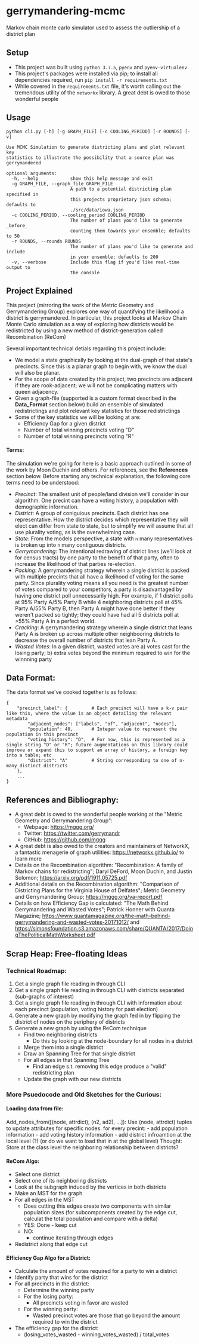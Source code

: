 # gerrymandering-mcmc
Markov chain monte carlo simulator used to assess the outliership of a district plan


## Setup
- This project was built using `python 3.7.5`, `pyenv` and `pyenv-virtualenv`
- This project's packages were installed via pip; to install all dependencies required, run `pip install -r requirements.txt`
- While covered in the `requirements.txt` file, it's worth calling out the tremendous utility of the `networkx` library. A great debt is owed to those wonderful people

## Usage
```
python cli.py [-h] [-g GRAPH_FILE] [-c COOLING_PERIOD] [-r ROUNDS] [-v]

Use MCMC Simulation to generate districting plans and plot relevant key
statistics to illustrate the possibility that a source plan was gerrymandered

optional arguments:
  -h, --help            show this help message and exit
  -g GRAPH_FILE, --graph_file GRAPH_FILE
                        A path to a potential districting plan specified in
                        this projects proprietary json schema; defaults to
                        ./src/data/iowa.json
  -c COOLING_PERIOD, --cooling_period COOLING_PERIOD
                        The number of plans you'd like to generate _before_
                        counting them towards your ensemble; defaults to 50
  -r ROUNDS, --rounds ROUNDS
                        The number of plans you'd like to generate and include
                        in your ensemble; defaults to 200
  -v, --verbose         Include this flag if you'd like real-time output to
                        the console
```


## Project Explained
This project (mirroring the work of the Metric Geometry and Gerrymandering Group) explores one way of quantifying the likelihood a district is gerrymandered. In particular, this project looks at Markov Chain Monte Carlo simulation as a way of exploring how districts would be redistricted by using a new method of district-generation called Recombination (ReCom)

Several important technical detials regarding this project include:
- We model a state graphically by looking at the dual-graph of that state's precincts. Since this is a planar graph to begin with, we know the dual will also be planar.
- For the scope of data created by this project, two precincts are adjacent if they are rook-adjacent; we will not be complicating matters with queen adjacency.
- Given a graph-file (supported is a custom format described in the **Data_Format** section below) build an ensemble of simulated redistrictings and plot relevant key statistics for those redistrictings
- Some of the key statistics we will be looking at are:
    - Efficiency Gap for a given district
    - Number of total winning precincts voting "D"
    - Number of total winning precincts voting "R"

#### Terms:
The simulation we're going for here is a basic approach outlined in some of the work by Moon Duchin and others. For references, see the **References** section below. Before starting any technical explanation, the following core terms need to be understood:
- *Precinct*: The smallest unit of people/land division we'll consider in our algorithm. One precint can have a voting history, a population with demographic information.
- *District*: A group of coniguious precincts. Each district has one representative. How the district decides which representative they will elect can differ from state to state, but to simplify we will assume that all use plurality voting, as is the overwhelming case.
- *State*: From the models perspective, a state with `n` many representatives is broken up into `n` many contiguous districts.
- *Gerrymandering*: The intentional redrawing of district lines (we'll look at for census tracts) by one party to the benefit of that party, often to increase the likelihood of that parties re-election.
- *Packing*: A gerrymandering strategy wherein a single district is packed with multiple precints that all have a likelihood of voting for the same party. Since plurality voting means all you need is the greatest number of votes compared to your competitors, a party is disadvantaged by having one district poll unnecessarily high. For example, if 1 district polls at 95% Party A/5% Party B while 4 neighboring districts poll at 45% Party A/55% Party B, then Party A might have done better if they weren't packed so tightly; they could have had all 5 districts poll at >55% Party A in a perfect world.
- *Cracking*: A gerrymandering strategy wherein a single district that leans Party A is broken up across multiple other neighbooring districts to decrease the overall number of districts that lean Party A.
- *Wasted Votes*: In a given district, wasted votes are a) votes cast for the losing party; b) extra votes beyond the minimum required to win for the winnning party


## Data Format: 
The data format we've cooked together is as follows:
```
{ 
    "precinct_label": {         # Each precinct will have a k-v pair like this, where the value is an object detailing the relevant metadata
        "adjacent_nodes": ["labels", "of", "adjacent", "nodes"], 
        "population": 40,       # Integer value to represent the population in this precinct
        "voting_history": "D",  # For now, this is represented as a single string "D" or "R"; future augmentations on this library could improve or expand this to support an array of history, a foreign key into a table; etc
        "district": "A"         # String corresponding to one of n-many distinct districts
    },
    ...
}
```


## References and Bibliography:
- A great debt is owed to the wonderful people working at the "Metric Geometry and Gerrymandering Group":
    - Webpage: https://mggg.org/
    - Twitter: https://twitter.com/gerrymandr
    - GitHub: https://github.com/mggg
- A great debt is also owed to the creators and maintainers of NetworkX, a fantastic menagerie of graph utilities: https://networkx.github.io/ to learn more
- Details on the Recombination algorithm: "Recombination: A family of Markov chains for redistricting"; Daryl DeFord, Moon Duchin, and Justin Solomon; https://arxiv.org/pdf/1911.05725.pdf
- Additional details on the Recombination algorithm: "Comparison of Districting Plans for the Virginia House of Delfates"; Metric Geometry and Gerrymandering Group; https://mggg.org/va-report.pdf 
- Details on how Efficiency Gap is calculated: "The Math Behind Gerrymandering and Wasted Votes"; Patrick Honner with Quanta Magazine; https://www.quantamagazine.org/the-math-behind-gerrymandering-and-wasted-votes-20171012/ and https://simonsfoundation.s3.amazonaws.com/share/QUANTA/2017/DoingThePoliticalMathWorksheet.pdf


## Scrap Heap: Free-floating Ideas 

### Technical Roadmap:
1. Get a single graph file reading in through CLI
2. Get a single graph file reading in through CLI with districts separated (sub-graphs of interest)
3. Get a single graph file reading in through CLI with information about each precinct (population, voting history for past election)
4. Generate a new graph by modifying the graph fed in by flipping the district of nodes on the periphery of districts
5. Generate a new graph by using the ReCom technique
    - Find two neighboring districts
        - Do this by looking at the node-boundary for all nodes in a district
    - Merge them into a single district
    - Draw an Spanning Tree for that single district
    - For all edges in that Spanning Tree
        - Find an edge s.t. removing this edge produce a "valid" redistricting plan
    - Update the graph with our new districts

### More Psuedocode and Old Sketches for the Curious:

#### Loading data from file:
Add_nodes_from([(node, attrdict), (n2, ad2), ...]): Use (node, attrdict) tuples to update attributes for specific nodes.
for every precint:
    - add population information
    - add voting history information
    - add district infroamtion at the local level (?) (or do we want to load that in at the global level)
Thought: Store at the class level the neighboring relationship between districts?

#### ReCom Algo:
- Select one district
- Select one of its neighboring districts
- Look at the subgraph induced by the vertices in both districts
- Make an MST for the graph
- For all edges in the MST
    - Does cutting this edges create two components with similar population sizes
        (for subcomponents created by the edge cut, calculat the total population and compare with a delta)
    - YES:
        Done - keep cut
    - NO:
        - continue iterating through edges
- Redistrict along that edge cut

#### Efficiency Gap Algo for a District:
- Calculate the amount of votes required for a party to win a district
- Identify party that wins for the district
- For all precincts in the district:
    - Determine the winning party
    - For the losing party:
        - All precincts voting in favor are wasted
    - For the winning party:
        - Wasted precinct votes are those that go beyond the amount required to win the district
- The efficiency gap for the district:
    - (losing_votes_wasted - winning_votes_wasted) / total_votes

